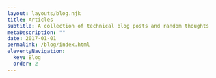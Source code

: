 ```yaml
---
layout: layouts/blog.njk
title: Articles
subtitle: A collection of technical blog posts and random thoughts
metaDescription: ""
date: 2017-01-01
permalink: /blog/index.html
eleventyNavigation:
  key: Blog
  order: 2
---
```

